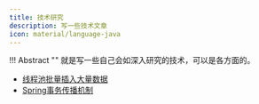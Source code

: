 ```yaml
---
title: 技术研究
description: 写一些技术文章
icon: material/language-java
---
```


!!! Abstract ""
    就是写一些自己会如深入研究的技术，可以是各方面的。

- <a class="navigation" href="线程池批量插入大量数据/">线程池批量插入大量数据</a>
- <a class="navigation" href="Spring事务传播机制/">Spring事务传播机制</a>